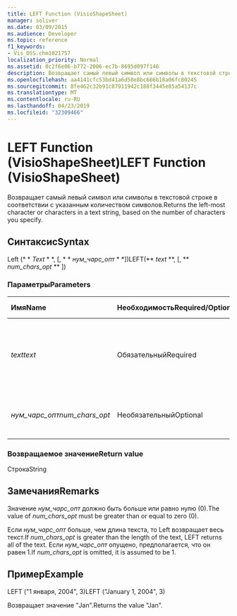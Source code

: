 ```yaml
---
title: LEFT Function (VisioShapeSheet)
manager: soliver
ms.date: 03/09/2015
ms.audience: Developer
ms.topic: reference
f1_keywords:
- Vis_DSS.chm1021757
localization_priority: Normal
ms.assetid: 0c2f6e06-b772-2006-ec7b-8695d097f146
description: Возвращает самый левый символ или символы в текстовой строке в соответствии с указанным количеством символов.
ms.openlocfilehash: aa4141cfc53bd41a6d58e8bc666b18a06fc80245
ms.sourcegitcommit: 8fe462c32b91c87911942c188f3445e85a54137c
ms.translationtype: MT
ms.contentlocale: ru-RU
ms.lasthandoff: 04/23/2019
ms.locfileid: "32309466"
---
```

# <a name="left-function-visioshapesheet"></a><span data-ttu-id="7ddbb-103">LEFT Function (VisioShapeSheet)</span><span class="sxs-lookup"><span data-stu-id="7ddbb-103">LEFT Function (VisioShapeSheet)</span></span>

<span data-ttu-id="7ddbb-104">Возвращает самый левый символ или символы в текстовой строке в соответствии с указанным количеством символов.</span><span class="sxs-lookup"><span data-stu-id="7ddbb-104">Returns the left-most character or characters in a text string, based on the number of characters you specify.</span></span>
  
## <a name="syntax"></a><span data-ttu-id="7ddbb-105">Синтаксис</span><span class="sxs-lookup"><span data-stu-id="7ddbb-105">Syntax</span></span>

<span data-ttu-id="7ddbb-106">Left (\* \* *Text* \* \*, [, \* \* *нум_чарс_опт* \* \*])</span><span class="sxs-lookup"><span data-stu-id="7ddbb-106">LEFT(\*\* *text* \*\*, [, \*\* *num_chars_opt* \*\* ])</span></span> 
  
### <a name="parameters"></a><span data-ttu-id="7ddbb-107">Параметры</span><span class="sxs-lookup"><span data-stu-id="7ddbb-107">Parameters</span></span>

|<span data-ttu-id="7ddbb-108">**Имя**</span><span class="sxs-lookup"><span data-stu-id="7ddbb-108">**Name**</span></span>|<span data-ttu-id="7ddbb-109">**Необходимость**</span><span class="sxs-lookup"><span data-stu-id="7ddbb-109">**Required/Optional**</span></span>|<span data-ttu-id="7ddbb-110">**Тип данных**</span><span class="sxs-lookup"><span data-stu-id="7ddbb-110">**Data Type**</span></span>|<span data-ttu-id="7ddbb-111">**Описание**</span><span class="sxs-lookup"><span data-stu-id="7ddbb-111">**Description**</span></span>|
|:-----|:-----|:-----|:-----|
| <span data-ttu-id="7ddbb-112">_text_</span><span class="sxs-lookup"><span data-stu-id="7ddbb-112">_text_</span></span> <br/> |<span data-ttu-id="7ddbb-113">Обязательный</span><span class="sxs-lookup"><span data-stu-id="7ddbb-113">Required</span></span>  <br/> |<span data-ttu-id="7ddbb-114">**String**</span><span class="sxs-lookup"><span data-stu-id="7ddbb-114">**String**</span></span> <br/> |<span data-ttu-id="7ddbb-115">Текстовая строка, содержащая символы, которые необходимо извлечь.</span><span class="sxs-lookup"><span data-stu-id="7ddbb-115">The text string that contains the characters you want to extract.</span></span>  <br/> |
| <span data-ttu-id="7ddbb-116">_нум_чарс_опт_</span><span class="sxs-lookup"><span data-stu-id="7ddbb-116">_num_chars_opt_</span></span> <br/> |<span data-ttu-id="7ddbb-117">Необязательный</span><span class="sxs-lookup"><span data-stu-id="7ddbb-117">Optional</span></span>  <br/> |<span data-ttu-id="7ddbb-118">**Числовой**</span><span class="sxs-lookup"><span data-stu-id="7ddbb-118">**Numeric**</span></span> <br/> |<span data-ttu-id="7ddbb-119">Число знаков, которое необходимо извлечь.</span><span class="sxs-lookup"><span data-stu-id="7ddbb-119">The number of characters you want to extract.</span></span>  <br/> |
   
### <a name="return-value"></a><span data-ttu-id="7ddbb-120">Возвращаемое значение</span><span class="sxs-lookup"><span data-stu-id="7ddbb-120">Return value</span></span>

<span data-ttu-id="7ddbb-121">Строка</span><span class="sxs-lookup"><span data-stu-id="7ddbb-121">String</span></span>
  
## <a name="remarks"></a><span data-ttu-id="7ddbb-122">Замечания</span><span class="sxs-lookup"><span data-stu-id="7ddbb-122">Remarks</span></span>

<span data-ttu-id="7ddbb-123">Значение _нум_чарс_опт_ должно быть больше или равно нулю (0).</span><span class="sxs-lookup"><span data-stu-id="7ddbb-123">The value of  _num_chars_opt_ must be greater than or equal to zero (0).</span></span> 
  
<span data-ttu-id="7ddbb-124">Если _нум_чарс_опт_ больше, чем длина текста, то Left возвращает весь текст.</span><span class="sxs-lookup"><span data-stu-id="7ddbb-124">If  _num_chars_opt_ is greater than the length of the text, LEFT returns all of the text.</span></span> <span data-ttu-id="7ddbb-125">Если _нум_чарс_опт_ опущено, предполагается, что он равен 1.</span><span class="sxs-lookup"><span data-stu-id="7ddbb-125">If  _num_chars_opt_ is omitted, it is assumed to be 1.</span></span> 
  
## <a name="example"></a><span data-ttu-id="7ddbb-126">Пример</span><span class="sxs-lookup"><span data-stu-id="7ddbb-126">Example</span></span>

<span data-ttu-id="7ddbb-127">LEFT ("1 января, 2004", 3)</span><span class="sxs-lookup"><span data-stu-id="7ddbb-127">LEFT ("January 1, 2004", 3)</span></span> 
  
<span data-ttu-id="7ddbb-128">Возвращает значение "Jan".</span><span class="sxs-lookup"><span data-stu-id="7ddbb-128">Returns the value "Jan".</span></span> 
  

